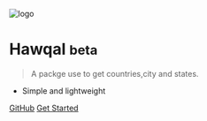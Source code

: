 
![logo](icon.svg)

# Hawqal <small>beta</small>

> A packge use to get countries,city and states.

- Simple and lightweight

[GitHub](https://github.com/CapregSoft)
[Get Started](go/index.md)